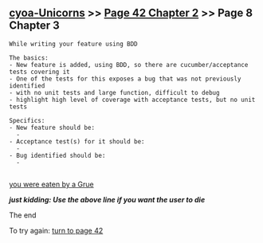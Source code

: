 ## [cyoa-Unicorns](../page-0/README.md) >> [Page 42 Chapter 2](../page-42/README.md) >> Page 8 Chapter 3

```
While writing your feature using BDD
```

```
The basics:
- New feature is added, using BDD, so there are cucumber/acceptance tests covering it
- One of the tests for this exposes a bug that was not previously identified
- with no unit tests and large function, difficult to debug
- highlight high level of coverage with acceptance tests, but no unit tests

Specifics:
- New feature should be:
  - 
- Acceptance test(s) for it should be:
  - 
- Bug identified should be:
  - 
  

```
[you were eaten by a Grue](https://en.wikipedia.org/wiki/Grue_(monster))


___just kidding: Use the above line if you want the user to die___

The end

To try again: [turn to page 42](../page-42/README.md)

